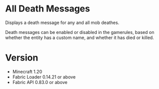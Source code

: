 # All Death Messages

Displays a death message for any and all mob deathes.

Death messages can be enabled or disabled in the gamerules, based on whether the entity has a custom name, and whether it has died or killed.


# Version

- Minecraft 1.20
- Fabric Loader 0.14.21 or above
- Fabric API 0.83.0 or above
